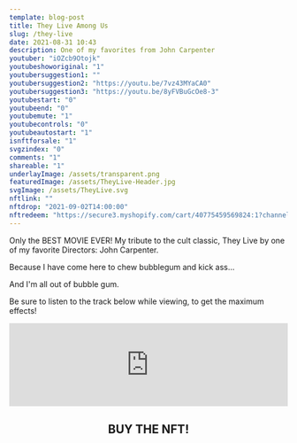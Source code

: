 ```yaml
---
template: blog-post
title: They Live Among Us
slug: /they-live
date: 2021-08-31 10:43
description: One of my favorites from John Carpenter
youtuber: "iOZcb9Otojk"
youtubeshoworiginal: "1"
youtubersuggestion1: ""
youtubersuggestion2: "https://youtu.be/7vz43MYaCA0"
youtubersuggestion3: "https://youtu.be/8yFVBuGcOe8-3"
youtubestart: "0"
youtubeend: "0"
youtubemute: "1"
youtubecontrols: "0"
youtubeautostart: "1"
isnftforsale: "1"
svgzindex: "0"
comments: "1"
shareable: "1"
underlayImage: /assets/transparent.png
featuredImage: /assets/TheyLive-Header.jpg
svgImage: /assets/TheyLive.svg
nftlink: ""
nftdrop: "2021-09-02T14:00:00"
nftredeem: "https://secure3.myshopify.com/cart/40775459569824:1?channel=buy_button"
---
```

Only the BEST MOVIE EVER! My tribute to the cult classic, They Live by one of my favorite Directors: John Carpenter. 

Because I have come here to chew bubblegum and kick ass...

And I'm all out of bubble gum.


Be sure to listen to the track below while viewing, to get the maximum effects!

<iframe allow="autoplay *; encrypted-media *; fullscreen *" frameborder="0" height="150" style="width:100%;max-width:660px;margin:0 auto;overflow:hidden;background:transparent;" sandbox="allow-forms allow-popups allow-same-origin allow-scripts allow-storage-access-by-user-activation allow-top-navigation-by-user-activation" src="https://embed.music.apple.com/us/album/coming-to-l-a/331409000?i=331409143"></iframe>



<h2 class="neonText" style="text-align: center;">BUY THE NFT!</h2>
<nft-card style="border:none;border-radius:12px" contractAddress="0x495f947276749ce646f68ac8c248420045cb7b5e" tokenId="14583650834310525071617320783641503123203461641321595508191183187330132344833"> </nft-card>

<!-- XjuLZwlDxh8 -->
